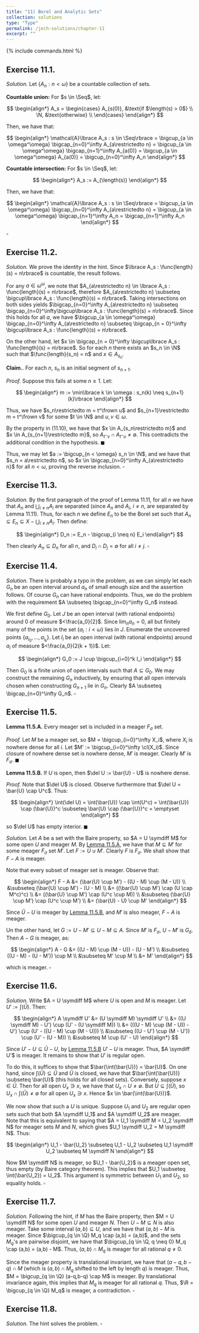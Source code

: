 ```yaml
---
title: "11) Borel and Analytic Sets"
collection: solutions
type: "Type"
permalink: /jech-solutions/chapter-11
excerpt: ""
---
```


{% include commands.html %}

<a name="ex11.1"></a>
## Exercise 11.1.
<i>Solution.</i> Let $\lbrace A_n : n < \omega\rbrace$ be a countable collection of sets.

<b>Countable union:</b> For $s \in \Seq$, let:

$$
\begin{align*}
A_s =
\begin{cases}
A_{s(0)}, &\text{if $\length(s) > 0$} \\
\N, &\text{otherwise} \\
\end{cases}
\end{align*}
$$

Then, we have that:

$$
\begin{align*}
\mathcal{A}\lbrace A_s : s \in \Seq\rbrace = \bigcup_{a \in \omega^\omega} \bigcap_{n=0}^\infty A_{a\restrictedto n} = \bigcup_{a \in \omega^\omega} \bigcap_{n=1}^\infty A_{a(0)} = \bigcup_{a \in \omega^\omega} A_{a(0)} = \bigcup_{n=0}^\infty A_n
\end{align*}
$$

<b>Countable intersection:</b> For $s \in \Seq$, let:

$$
\begin{align*}
A_s := A_{\length(s)}
\end{align*}
$$

Then, we have that:

$$
\begin{align*}
\mathcal{A}\lbrace A_s : s \in \Seq\rbrace = \bigcup_{a \in \omega^\omega} \bigcap_{n=0}^\infty A_{a\restrictedto n} = \bigcup_{a \in \omega^\omega} \bigcap_{n=1}^\infty A_n = \bigcap_{n=1}^\infty A_n
\end{align*}
$$
 
$\square$

<a name="ex11.2"></a>
## Exercise 11.2.
<i>Solution.</i> We prove the identity in the hint. Since $\lbrace A_s : \func{length}(s) = n\rbrace$ is countable, the result follows.

For any $a \in \omega^\omega$, we note that $A_{a\restrictedto n} \in \lbrace A_s : \func{length}(s) = n\rbrace$, therefore $A_{a\restrictedto n} \subseteq \bigcup\lbrace A_s : \func{length}(s) = n\rbrace$. Taking intersections on both sides yields $\bigcap_{n=0}^\infty A_{a\restrictedto n} \subseteq \bigcap_{n=0}^\infty\bigcup\lbrace A_s : \func{length}(s) = n\rbrace$. Since this holds for all $a$, we have $\bigcup_{a \in \omega^\omega} \bigcap_{n=0}^\infty A_{a\restrictedto n} \subseteq \bigcap_{n = 0}^\infty \bigcup\lbrace A_s : \func{length}(s) = n\rbrace$.

On the other hand, let $x \in \bigcap_{n = 0}^\infty \bigcup\lbrace A_s : \func{length}(s) = n\rbrace$. So for each $n$ there exists an $s_n \in \N$ such that $\func{length}(s_n) = n$ and $x \in A_{s_n}$.

<b>Claim.</b>. For each $n$, $s_n$ is an initial segment of $s_{n+1}$.

<i>Proof.</i> Suppose this fails at some $n \geq 1$. Let:

$$
\begin{align*}
m := \min\lbrace k \in \omega : s_n(k) \neq s_{n+1}(k)\rbrace
\end{align*}
$$

Thus, we have $s_n\restrictedto m = t^\frown u$ and $s_{n+1}\restrictedto m = t^\frown v$ for some $t \in \N$ and $u,v \in \omega$.

By the property in (11.10), we have that $x \in A_{s_n\restrictedto m}$ and $x \in A_{s_{n+1}\restrictedto m}$, so $A_{t^\frown v} \cap A_{t^\frown u} \neq \emptyset$. This contradicts the additional condition in the hypothesis. 
$\blacksquare$

Thus, we may let $a := \bigcup_{n < \omega} s_n \in \N$, and we have that $s_n = a\restrictedto n$, so $x \in \bigcap_{n=0}^\infty A_{a\restrictedto n}$ for all $n < \omega$, proving the reverse inclusion. 
$\square$

<a name="ex11.3"></a>
## Exercise 11.3.
<i>Solution.</i> By the first paragraph of the proof of Lemma 11.11, for all $n$ we have that $A_n$ and $\bigcup_{i \neq n} A_i$ are separated (since $A_n$ and $A_i$, $i \neq n$, are separated by Lemma 11.11). Thus, for each $n$ we define $E_n$ to be the Borel set such that $A_n \subseteq E_n \subseteq X - \bigcup_{i \neq n} A_i$. Then define:

$$
\begin{align*}
D_n := E_n - \bigcup_{i \neq n} E_i
\end{align*}
$$

Then clearly $A_n \subseteq D_n$ for all $n$, and $D_i \cap D_j = \emptyset$ for all $i \neq j$. 
$\square$

<a name="ex11.4"></a>
## Exercise 11.4.
<i>Solution.</i> There is probably a typo in the problem, as we can simply let each $G_n$ be an open interval around $a_n$ of small enough size and the assertion follows. Of course $G_n$ can have rational endpoints. Thus, we do the problem with the requirement $A \subseteq \bigcap_{n=0}^\infty G_n$ instead.

We first define $G_0$. Let $J$ be an open interval (with rational endpoints) around $0$ of measure $<\frac{a_0}{2}$. Since $\lim_n a_n = 0$, all but finitely many of the points in the set $\lbrace a_i : i < \omega\rbrace$ lies in $J$. Enumerate the uncovered points $\lbrace a_{i_0},\dots,a_{i_k}\rbrace$. Let $I_i$ be an open interval (with rational endpoints) around $a_i$ of measure $<\frac{a_0}{2(k + 1)}$. Let:

$$
\begin{align*}
G_0 := J \cup \bigcup_{i=0}^k I_i
\end{align*}
$$

Then $G_0$ is a finite union of open intervals such that $A \subseteq G_0$. We may construct the remaining $G_n$ inductively, by ensuring that all open intervals chosen when constructing $G_{n+1}$ lie in $G_n$. Clearly $A \subseteq \bigcap_{n=0}^\infty G_n$. 
$\square$

<a name="ex11.5"></a>
## Exercise 11.5.
<a name="lem11.5.A"></a>
<b>Lemma 11.5.A.</b> Every meager set is included in a meager $F_\sigma$ set.

<i>Proof.</i> Let $M$ be a meager set, so $M = \bigcup_{i=0}^\infty X_i$, where $X_i$ is nowhere dense for all $i$. Let $M' := \bigcup_{i=0}^\infty \cl(X_i)$. Since closure of nowhere dense set is nowhere dense, $M'$ is meager. Clearly $M'$ is $F_\sigma$. 
$\blacksquare$

<a name="lem11.5.B"></a>
<b>Lemma 11.5.B.</b> If $U$ is open, then $\del U := \bar{U} - U$ is nowhere dense.

<i>Proof.</i> Note that $\del U$ is closed. Observe furthermore that $\del U = \bar{U} \cap U^c$. Thus:

$$
\begin{align*}
\int(\del U) = \int(\bar{U}) \cap \int(U^c) = \int(\bar{U}) \cap (\bar{U})^c \subseteq \bar{U} \cap (\bar{U})^c = \emptyset
\end{align*}
$$

so $\del U$ has empty interior. 
$\blacksquare$

<i>Solution.</i> Let $A$ be a set with the Baire property, so $A = U \symdiff M$ for some open $U$ and meager $M$. By <a href="#lem11.5.A">Lemma 11.5.A</a>, we have that $M \subseteq M'$ for some meager $F_\sigma$ set $M'$. Let $F := \bar{U} \cup M'$. Clearly $F$ is $F_\sigma$. We shall show that $F - A$ is meager.

Note that every subset of meager set is meager. Observe that:

$$
\begin{align*}
F - A &= (\bar{U} \cup M') - ((U - M) \cup (M - U)) \\
&\subseteq (\bar{U} \cup M') - (U - M) \\
&= ((\bar{U} \cup M') \cap (U \cap M^c)^c) \\
&= ((\bar{U} \cup M') \cap (U^c \cup M)) \\
&\subseteq (\bar{U} \cup M') \cap (U^c \cup M') \\
&= (\bar{U} - U) \cup M'
\end{align*}
$$

Since $\bar{U} - U$ is meager by <a href="#lem11.5.B">Lemma 11.5.B</a>, and $M'$ is also meager, $F - A$ is meager.

Un the other hand, let $G := U - M' \subseteq U - M \subseteq A$. Since $M'$ is $F_\sigma$, $U - M'$ is $G_\delta$. Then $A - G$ is meager, as:

$$
\begin{align*}
A - G &= ((U - M) \cup (M - U)) - (U - M') \\
&\subseteq ((U - M) - (U - M')) \cup M \\
&\subseteq M' \cup M \\
&= M'
\end{align*}
$$

which is meager. 
$\square$

<a name="ex11.6"></a>
## Exercise 11.6.
<i>Solution.</i> Write $A = U \symdiff M$ where $U$ is open and $M$ is meager. Let $U' := \int(\bar{U})$. Then:

$$
\begin{align*}
A \symdiff U' &= (U \symdiff M) \symdiff U' \\
&= ((U \symdiff M) - U') \cup (U' - (U \symdiff M)) \\
&= (((U - M) \cup (M - U)) - U') \cup (U' - ((U - M) \cup (M - U))) \\
&\subseteq ((U - U') \cup (M - U')) \cup (U' - (U - M)) \\
&\subseteq M \cup (U' - U)
\end{align*}
$$

Since $U' - U \subseteq \bar{U} - U$, by <a href="#lem11.5.B">Lemma 11.5.B</a> $U' - U$ is meager. Thus, $A \symdiff U'$ is meager. It remains to show that $U'$ is regular open.

To do this, it suffices to show that $\bar{\int(\bar{U})} = \bar{U}$. On one hand, since $\int(\bar{U}) \subseteq \bar{U}$ and $\bar{U}$ is closed, we have that $\bar{\int(\bar{U})} \subseteq \bar{U}$ (this holds for all closed sets). Conversely, suppose $x \in \bar{U}$. Then for all open $U_x \ni x$, we have that $U_x \cap U \neq \emptyset$. But $U \subseteq \int(\bar{U})$, so $U_x \cap \int(\bar{U}) \neq \emptyset$ for all open $U_x \ni x$. Hence $x \in \bar{\int(\bar{U})}$.

We now show that such a $U$ is unique. Suppose $U_1$ and $U_2$ are regular open sets such that both $A \symdiff U_1$ and $A \symdiff U_2$ are meager. Note that this is equivalent to saying that $A = U_1 \symdiff M = U_2 \symdiff N$ for meager sets $M$ and $N$, which gives $U_1 \symdiff U_2 = M \symdiff N$. Thus:

$$
\begin{align*}
U_1 - \bar{U_2} \subseteq U_1 - U_2 \subseteq U_1 \symdiff U_2 \subseteq M \symdiff N
\end{align*}
$$

Now $M \symdiff N$ is meager, so $U_1 - \bar{U_2}$ is a meager open set, thus empty (by Baire category theorem). This implies that $U_1 \subseteq \int(\bar{U_2}) = U_2$. This argument is symmetric between $U_1$ and $U_2$, so equality holds. 
$\square$

<a name="ex11.7"></a>
## Exercise 11.7.
<i>Solution.</i> Following the hint, if $M$ has the Baire property, then $M = U \symdiff N$ for some open $U$ and meager $N$. Then $U - M \subseteq N$ is also meager. Take some interval $(a,b) \subseteq U$, and we have that $(a,b) - M$ is meager. Since $\bigcup_{q \in \Q} M_q \cap (a,b) = (a,b)$, and the sets $M_q$'s are pairwise disjoint, we have that $\bigcup_{q \in \Q, q \neq 0} M_q \cap (a,b) = (a,b) - M$. Thus, $(a,b) \cap M_q$ is meager for all rational $q \neq 0$.

Since the meager property is translational invariant, we have that $(a - q, b - q) \cap M$ (which is $(a,b) \cap M_q$ shifted to the left by length $q$) is meager. Thus, $M = \bigcup_{q \in \Q} (a-q,b-q) \cap M$ is meager. By translational invariance again, this implies that $M_q$ is meager for all rational $q$. Thus, $\R = \bigcup_{q \in \Q} M_q$ is meager, a contradiction. 
$\square$

<a name="ex11.8"></a>
## Exercise 11.8.
<i>Solution.</i> The hint solves the problem. 
$\square$